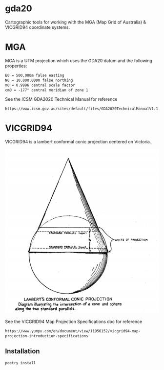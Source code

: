 # gda20
Cartographic tools for working with the MGA (Map Grid of Australia) & VICGRID94 coordinate systems.

# MGA

MGA is a UTM projection which uses the GDA20 datum and the following properties:
```
E0 = 500,000m false easting
N0 = 10,000,000m false northing
m0 = 0.9996 central scale factor 
cm0 = -177° central meridian of zone 1
```

See the ICSM GDA2020 Technical Manual for reference
```
https://www.icsm.gov.au/sites/default/files/GDA2020TechnicalManualV1.1.1.pdf
```

# VICGRID94

VICGRID94 is a lambert conformal conic projection centered on Victoria.

<img src="assets/lambert-conic-illustration.png">

See the VICGRID94 Map Projection Specifications doc for reference
```
https://www.yumpu.com/en/document/view/11956152/vicgrid94-map-projection-introduction-specifications
```


## Installation
```
poetry install
```